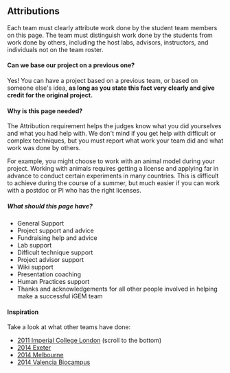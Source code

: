 ## Attributions

Each team must clearly attribute work done by the student team members on this
page. The team must distinguish work done by the students from work done by
others, including the host labs, advisors, instructors, and individuals not on
the team roster.

#### Can we base our project on a previous one?

Yes! You can have a project based on a previous team, or based on someone else's
idea, **as long as you state this fact very clearly and give credit for the
original project.**

#### Why is this page needed?

The Attribution requirement helps the judges know what you did yourselves and
what you had help with. We don't mind if you get help with difficult or complex
techniques, but you must report what work your team did and what work was done
by others.

For example, you might choose to work with an animal model during your project.
Working with animals requires getting a license and applying far in advance to
conduct certain experiments in many countries. This is difficult to achieve
during the course of a summer, but much easier if you can work with a postdoc or
PI who has the right licenses.

##### What should this page have?

* General Support
* Project support and advice
* Fundraising help and advice
* Lab support
* Difficult technique support
* Project advisor support
* Wiki support
* Presentation coaching
* Human Practices support
*  Thanks and acknowledgements for all other people involved in helping make a successful iGEM team

#### Inspiration

Take a look at what other teams have done:

* [2011 Imperial College London](http://2011.igem.org/Team:Imperial_College_London/Team) (scroll to the bottom)
* [2014 Exeter](http://2014.igem.org/Team:Exeter/Attributions)
* [2014 Melbourne](http://2014.igem.org/Team:Melbourne/Attributions)
* [2014 Valencia Biocampus](http://2014.igem.org/Team:Valencia_Biocampus/Attributions)
